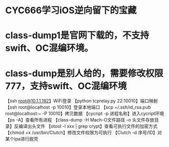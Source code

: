 # CYC666学习iOS逆向留下的宝藏

# class-dump1是官网下载的，不支持swift、OC混编环境。
# class-dump是别人给的，需要修改权限777，支持swift、OC混编环境

【ssh root@10.1.1.192】WiFi登录
【python tcprelay.py 22:10010】端口映射
【ssh root@localhost -p 10010】登录本地端口
【scp ~/.ssh/id_rsa.pub root@localhost:~ -P 10010】拷贝数据
【cycript -p 进程名称】进入cycript环境
【ps -A】查看所有进程
【class-dump -H Mach-O文件路径 -o 头文件存放目录】反编译出头文件
【otool -l xxx | grep crypt】查看可执行文件的加密方式
【chmod +x /usr/bin/Clutch】修改文件权限为可执行
【Clutch -d 序号/ID】对某个ipa进行脱壳